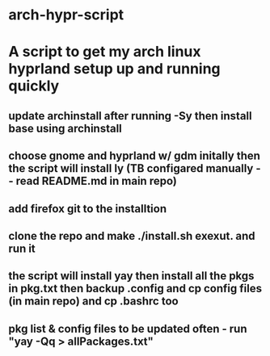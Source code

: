 # arch-hypr-script
# A script to get my arch linux hyprland setup up and running quickly
## update archinstall after running -Sy then install base using archinstall
## choose gnome and hyprland w/ gdm initally then the script will install ly (TB configared manually -- read README.md in main repo)
## add firefox git to the installtion
## clone the repo and make ./install.sh exexut. and run it
## the script  will install yay then install all the pkgs in pkg.txt then backup .config and cp config files (in main repo) and cp .bashrc too
## pkg list & config files to be updated often - run "yay -Qq > allPackages.txt"
